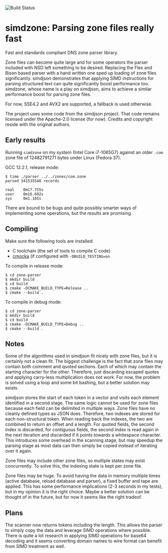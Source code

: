 ![Build Status](https://github.com/NLnetLabs/simdzone/actions/workflows/build-test.yml/badge.svg)

simdzone: Parsing zone files really fast
========================================

Fast and standards compliant DNS zone parser library.

Zone files can become quite large and for some operators the parser included
with NSD left something to be desired. Replacing the Flex and Bison based
parser with a hand written one sped up loading of zone files significantly.
simdjson demonstrates that applying SIMD instructions for parsing structured
text can quite significantly boost performance too. simdzone, whose name is a
play on simdjson, aims to achieve a similar performance boost for parsing zone
files.

For now, SSE4.2 and AVX2 are supported, a fallback is used otherwise.

The project uses some code from the simdjson project. That code remains
licensed under the Apache-2.0 license (for now). Credits and copyright reside
with the original authors.

## Early results
Running `simdzone` on my system (Intel Core i7-1065G7) against an older
`.com` zone file of 12482791271 bytes under Linux (Fedora 37).

GCC 12.2.1, release mode:
```
$ time ./parser ../../zones/com.zone
parsed 341535548 records

real    0m17.755s
user    0m16.602s
sys     0m1.105s
```

There are bound to be bugs and quite possibly smarter ways of implementing
some operations, but the results are promising.


## Compiling
Make sure the following tools are installed:
  * C toolchain (the set of tools to compile C code)
  * [cmocka](https://cmocka.org/) (if configured with `-DBUILD_TESTING=on`

To compile in release mode:
```
$ cd zone-parser
$ mkdir build
$ cd build
$ cmake -DCMAKE_BUILD_TYPE=Release ..
$ cmake --build .
```

To compile in debug mode:
```
$ cd zone-parser
$ mkdir build
$ cd build
$ cmake -DCMAKE_BUILD_TYPE=Debug ..
$ cmake --build .
```

## Notes
Some of the algorithms used in simdjson fit nicely with zone files, but it is
certainly not a clean fit. The biggest challenge is the fact that zone files
may contain both comment and quoted sections. Each of which may contain the
starting character for the other. Therefore, just discarding escaped quotes
and applying carry-less multiplication does not work. For now, the problem
is solved using a loop and some bit bashing, but a better solution may exists.

simdjson stores the start of each token in a vector and visits each element
identified in a second stage. The same logic cannot be used for zone files
because each field can be delimited in multiple ways. Zone files have no
cleanly defined types as JSON does. Therefore, two indexes are stored for
each non-structural token. When reading back the indexes, the two are
combined to return an offset and a length. For quoted fields, the second index
is discarded, for contiguous fields, the second index is read again in the
next iteration and discarded if it points towards a whitespace character.
This introduces some overhead in the scanning stage, but may speedup the
parsing stage as most data can then simply be copied instead of iterating
over it again.

Zone files may include other zone files, so multiple states may exist
concurrently. To solve this, the indexing state is kept per zone file.

Zone files may be huge. To avoid having the data in memory multiple times
(active database, reload database and parser), a fixed buffer and tape are
applied. This has some performance implications (2-3 seconds in my tests), but
in my opinion it is the right choice. Maybe a better solution can be thought
of in the future, but for now it seems like the right tradeof.

## Plans
The scanner now returns tokens including the length. This allows the parser
to simply copy the data and leverage SIMD operations where possible. There is
quite a lot research in applying SIMD operations for base64 decoding and it
seems converting domain names to wire format can benefit from SIMD treatment
as well.

